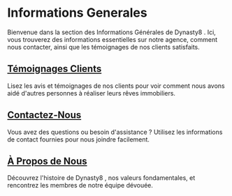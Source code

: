 # Informations Generales

Bienvenue dans la section des Informations Générales de Dynasty8 . Ici, vous trouverez des informations essentielles sur notre agence, comment nous contacter, ainsi que les témoignages de nos clients satisfaits.

## [Témoignages Clients](temoignages.md)

Lisez les avis et témoignages de nos clients pour voir comment nous avons aidé d'autres personnes à réaliser leurs rêves immobiliers.

## [Contactez-Nous](contact.md)

Vous avez des questions ou besoin d'assistance ? Utilisez les informations de contact fournies pour nous joindre facilement.

## [À Propos de Nous](a_propos.md)

Découvrez l'histoire de Dynasty8 , nos valeurs fondamentales, et rencontrez les membres de notre équipe dévouée.
